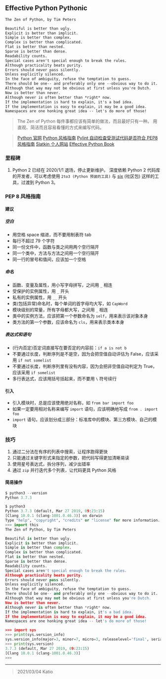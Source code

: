Effective Python Pythonic
---

```markdown
The Zen of Python, by Tim Peters

Beautiful is better than ugly.
Explicit is better than implicit.
Simple is better than complex.
Complex is better than complicated.
Flat is better than nested.
Sparse is better than dense.
Readability counts.
Special cases aren't special enough to break the rules.
Although practicality beats purity.
Errors should never pass silently.
Unless explicitly silenced.
In the face of ambiguity, refuse the temptation to guess.
There should be one-- and preferably only one --obvious way to do it.
Although that way may not be obvious at first unless you're Dutch.
Now is better than never.
Although never is often better than *right* now.
If the implementation is hard to explain, it's a bad idea.
If the implementation is easy to explain, it may be a good idea.
Namespaces are one honking great idea -- let's do more of those!
```

> The Zen of Python
> 每件事都应该有简单的做法，而且最好只有一种。
> 用直观、简洁而且容易看懂的方式来编写代码。

> [Python 官网][0]
> [Python 风格指南][1]
> [Pylint 自动检查受测试代码是否符合 PEP8 风格指南][2]
> [Slatkin 个人网站][3]
> [Effective Python Book][4]

### 里程碑

1. Python 2 已经在 2020/1/1 退场，停止更新维护。
   深度依赖 Python 2 代码库的开发者，可以考虑使用 `2to3 (Python 预装的工具)` 与 [six](https://six.readthedocs.io/) (社区包) 这样的工具，过渡到 Python 3。

### PEP 8 风格指南
#### 建议

##### 空白

- 用空格 space 缩进，而不要用制表符 tab
- 每行不超过 79 个字符
- 同一份文件中，函数与类之间用两个空行隔开
- 同一个类中，方法与方法之间用一个空行隔开
- 同一行的冒号和值间，应该加一个空格

##### 命名

- 函数、变量及属性，用小写字母拼写，之间用 `_` 相连
- 受保护的实例属性，用 `_` 开头
- 私有的实例属性，用 `__` 开头
- 类(包括异常)命名时，每个单词的首字母均大写，如 `CapWord`
- 模块级别的常量，所有字母都大写，之间用 `_` 相连
- 类中的实例方法，应该把第一个参数命名为 `self`，用来表示该对象本身
- 类方法的第一个参数，应该命名为 `cls`，用来表示类本本身

##### 表达式和语句

- (行内否定)否定词直接写在要否定的内容前：`if a is not b`
- 不要通过长度，判断序列是不是空，因为会把空值自动评估为 False，应该采用 `if not somelist`
- 不要通过长度，判断序列里有没有内容，因为会把非空值自动判定为 True，应该采用 `if somelist`
- 多行表达式，应该用括号括起来，而不要用 `\` 符号续行

#### 引入

- 引入模块时，总是应该使用绝对名称，如 `from bar import foo`
- 如果一定要用相对名称来编写 `import` 语句，应该明确地写成 `from . import foo`
- `import` 语句，应该划分成三部分：标准库中的模块、第三方模块、自己的模块

### 技巧

1. 通过二分法在有序的列表中搜索，让程序跑得更快
2. 只能通过关键字形式来指定的参数，把代码写得更加清晰易读
3. 使用星号表达式，拆分序列，减少出错率
4. 通过 `zip` 并行迭代多个列表，让代码更具 Python 风格

#### 简易操作

```python
$ python3 --version
Python 3.7.3
```

```python
$ python3
Python 3.7.3 (default, Mar 27 2019, 09:23:15)
[Clang 10.0.1 (clang-1001.0.46.3)] on darwin
Type "help", "copyright", "credits" or "license" for more information.
>>> import this
The Zen of Python, by Tim Peters

Beautiful is better than ugly.
Explicit is better than implicit.
Simple is better than complex.
Complex is better than complicated.
Flat is better than nested.
Sparse is better than dense.
Readability counts.
Special cases aren't special enough to break the rules.
Although practicality beats purity.
Errors should never pass silently.
Unless explicitly silenced.
In the face of ambiguity, refuse the temptation to guess.
There should be one-- and preferably only one --obvious way to do it.
Although that way may not be obvious at first unless you're Dutch.
Now is better than never.
Although never is often better than *right* now.
If the implementation is hard to explain, it's a bad idea.
If the implementation is easy to explain, it may be a good idea.
Namespaces are one honking great idea -- let's do more of those!

>>> import sys
>>> print(sys.version_info)
sys.version_info(major=3, minor=7, micro=3, releaselevel='final', serial=0)
>>> print(sys.version)
3.7.3 (default, Mar 27 2019, 09:23:15)
[Clang 10.0.1 (clang-1001.0.46.3)]
>>>
```

---
[0]: https://www.python.org/ "Python 官网"
[1]: https://www.python.org/dev/peps/pep-0008/ "PEP 8 - Style Guide for Python Code"
[2]: https://wwww.pylint.org/ "一款流行的 Python 源码静态分析工具"
[3]: https://onebigfluke.com "Slatkin 个人网站"
[4]: https://github.com/bslatkin/effectivepython

> 2021/03/04 Katio